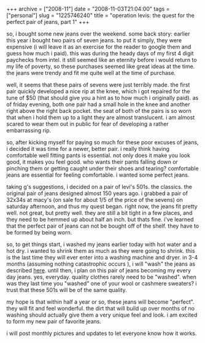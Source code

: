 +++
archive = ["2008-11"]
date = "2008-11-03T21:04:00"
tags = ["personal"]
slug = "1225746240"
title = "operation levis: the quest for the perfect pair of jeans, part 1"
+++

so, i bought some new jeans over the weekend. some back story: earlier
this year i bought two pairs of seven jeans. to put it simply, they were
expensive (i will leave it as an exercise for the reader to google them
and guess how much i paid). this was during the heady days of my first
4 digit paychecks from intel. it still seemed like an eternity before
i would return to my life of poverty, so these purchases seemed like great
ideas at the time. the jeans were trendy and fit me quite well at the time
of purchase.

well, it seems that these pairs of sevens were just terribly made. the
first pair quickly developed a nice rip at the knee, which i got repaired
for the tune of $50 (that should give you a hint as to how much
i originally paid). as of friday evening, both one pair had a small hole
in the knee and another right above the right back pocket. the seat of
both of the pairs is so worn that when i hold them up to a light they are
almost translucent. i am almost scared to wear them out in public for fear
of developing a rather embarrassing rip.

so, after kicking myself for paying so much for these poor excuses of
jeans, i decided it was time for a newer, better pair. i really think
having comfortable well fitting pants is essential. not only does it make
you look good, it makes you feel good. who wants their pants falling down
or pinching them or getting caught under their shoes and tearing?
comfortable jeans are essential for feeling comfortable. i wanted some
perfect jeans.

taking g's suggestions, i decided on a pair of levi's 501s. the classics.
the original pair of jeans designed almost 150 years ago. i grabbed a pair
of 32x34s at macy's (on sale for about 1/5 of the price of the sevens) on
saturday afternoon, and thus my quest began. right now, the jeans fit
pretty well. not great, but pretty well. they are still a bit tight in
a few places, and they need to be hemmed up about half an inch. but thats
fine. i've learned that the perfect pair of jeans can not be bought off of
the shelf. they have to be formed by being worn.

so, to get things start, i washed my jeans earlier today with hot water
and a hot dry. i wanted to shrink them as much as they were going to
shrink. this is the last time they will ever enter into a washing machine
and dryer. in 3-4 months (assuming nothing catastrophic occurs ), i will
"wash" the jeans as described [here][1]. until then, i plan on this pair
of jeans becoming my every day jeans. yes, everyday. quality clothes
rarely need to be "washed". when was they last time you "washed" one of
your wool or cashmere sweaters? i trust that these 501s will be of the
same quality.

my hope is that within half a year or so, these jeans will become
"perfect". they will fit and feel wonderful. the dirt that will build up
over months of no washing should actually give them a very unique feel and
look. i am excited to form my new pair of favorite jeans.

i will post monthly pictures and updates to let everyone know how it
works.

[1]: http://acontinuouslean.com/2008/09/29/acl-advisor-how-to-wash-your-denim/

